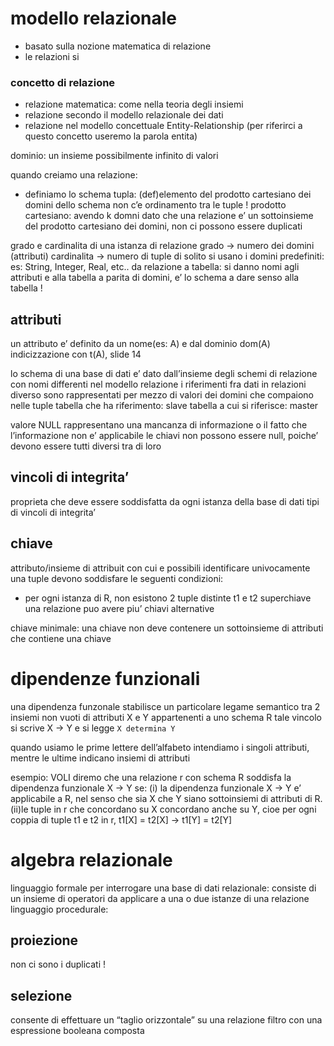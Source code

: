 # modello relazionale
- basato sulla nozione matematica di relazione
- le relazioni si
### concetto di relazione
- relazione matematica: come nella teoria degli insiemi
- relazione secondo il modello relazionale dei dati
- relazione nel modello concettuale Entity-Relationship (per riferirci a questo concetto useremo la parola entita)

dominio: un insieme possibilmente infinito di valori

quando creiamo una relazione:
- definiamo lo schema
tupla: (def)elemento del prodotto cartesiano dei domini dello schema
non c’e ordinamento tra le tuple !
prodotto cartesiano: avendo k domni
dato che una relazione e’ un sottoinsieme del prodotto cartesiano dei domini, non ci possono essere duplicati

grado e cardinalita di una istanza di relazione
grado → numero dei domini (attributi)
cardinalita → numero di tuple
di solito si usano i domini predefiniti: es: String, Integer, Real, etc..
da relazione a tabella: si danno nomi agli attributi e alla tabella
a parita di domini, e’ lo schema a dare senso alla tabella !
## attributi
un attributo e’ definito da un nome(es: A) e dal dominio dom(A)
indicizzazione con t(A), slide 14


lo schema di una base di dati e’ dato dall’insieme degli schemi di relazione con nomi differenti
nel modello relazione i riferimenti fra dati in relazioni diverso sono rappresentati per mezzo di valori dei domini che compaiono nelle tuple
tabella che ha riferimento: slave
tabella a cui si riferisce: master

valore NULL
rappresentano una mancanza di informazione o il fatto che l’informazione non e’ applicabile
le chiavi non possono essere null, poiche’ devono essere tutti diversi tra di loro

## vincoli di integrita’
proprieta che deve essere soddisfatta da ogni istanza della base di dati
tipi di vincoli di integrita’
## chiave
attributo/insieme di attribuit con cui e possibili identificare univocamente una tuple
devono soddisfare le seguenti condizioni:
- per ogni istanza di R, non esistono 2 tuple distinte t1 e t2
superchiave
una relazione puo avere piu’ chiavi alternative

chiave minimale: una chiave non deve contenere un sottoinsieme di attributi che contiene una chiave

# dipendenze funzionali
una dipendenza funzonale stabilisce un particolare legame semantico tra 2 insiemi non vuoti di attributi X e Y appartenenti a uno schema R
tale vincolo si scrive X → Y e si legge `X determina Y`

quando usiamo le prime lettere dell’alfabeto intendiamo i singoli attributi, mentre le ultime indicano insiemi di attributi

esempio: VOLI
diremo che una relazione r con schema R soddisfa la dipendenza funzionale X → Y se:
(i) la dipendenza funzionale X → Y e’ applicabile a R, nel senso che sia X che Y siano sottoinsiemi di attributi di R.
(ii)le tuple in r che concordano su X concordano anche su Y, cioe per ogni coppia di tuple t1 e t2 in r, t1[X] = t2[X] → t1[Y] = t2[Y]

# algebra relazionale
linguaggio formale per interrogare una base di dati relazionale: consiste di un insieme di operatori da applicare a una o due istanze di una relazione
linguaggio procedurale:

## proiezione
non ci sono i duplicati !
## selezione
consente di effettuare un “taglio orizzontale” su una relazione
filtro con una espressione booleana composta